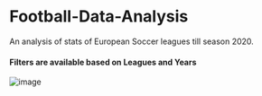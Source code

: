 # Football-Data-Analysis
An analysis of stats of European Soccer leagues till season 2020.

#### Filters are available based on Leagues and Years

![image](https://github.com/rijin-23/Football-Data-Analysis/blob/main/Analysis%20gif.gif)
